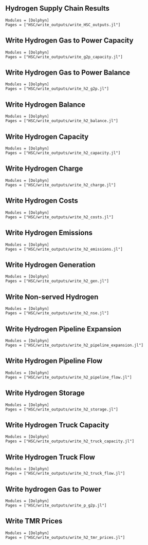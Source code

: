 ## Hydrogen Supply Chain Results
```@autodocs
Modules = [Dolphyn]
Pages = ["HSC/write_outputs/write_HSC_outputs.jl"]
```

## Write Hydrogen Gas to Power Capacity
```@autodocs
Modules = [Dolphyn]
Pages = ["HSC/write_outputs/write_g2p_capacity.jl"]
```

## Write Hydrogen Gas to Power Balance
```@autodocs
Modules = [Dolphyn]
Pages = ["HSC/write_outputs/write_h2_g2p.jl"]
```

## Write Hydrogen Balance
```@autodocs
Modules = [Dolphyn]
Pages = ["HSC/write_outputs/write_h2_balance.jl"]
```

## Write Hydrogen Capacity
```@autodocs
Modules = [Dolphyn]
Pages = ["HSC/write_outputs/write_h2_capacity.jl"]
```

## Write Hydrogen Charge
```@autodocs
Modules = [Dolphyn]
Pages = ["HSC/write_outputs/write_h2_charge.jl"]
```

## Write Hydrogen Costs
```@autodocs
Modules = [Dolphyn]
Pages = ["HSC/write_outputs/write_h2_costs.jl"]
```

## Write Hydrogen Emissions
```@autodocs
Modules = [Dolphyn]
Pages = ["HSC/write_outputs/write_h2_emissions.jl"]
```

## Write Hydrogen Generation
```@autodocs
Modules = [Dolphyn]
Pages = ["HSC/write_outputs/write_h2_gen.jl"]
```

## Write Non-served Hydrogen
```@autodocs
Modules = [Dolphyn]
Pages = ["HSC/write_outputs/write_h2_nse.jl"]
```

## Write Hydrogen Pipeline Expansion
```@autodocs
Modules = [Dolphyn]
Pages = ["HSC/write_outputs/write_h2_pipeline_expansion.jl"]
```

## Write Hydrogen Pipeline Flow
```@autodocs
Modules = [Dolphyn]
Pages = ["HSC/write_outputs/write_h2_pipeline_flow.jl"]
```

## Write Hydrogen Storage
```@autodocs
Modules = [Dolphyn]
Pages = ["HSC/write_outputs/write_h2_storage.jl"]
```

## Write Hydrogen Truck Capacity
```@autodocs
Modules = [Dolphyn]
Pages = ["HSC/write_outputs/write_h2_truck_capacity.jl"]
```

## Write Hydrogen Truck Flow
```@autodocs
Modules = [Dolphyn]
Pages = ["HSC/write_outputs/write_h2_truck_flow.jl"]
```

## Write hydrogen Gas to Power
```@autodocs
Modules = [Dolphyn]
Pages = ["HSC/write_outputs/write_p_g2p.jl"]
```

## Write TMR Prices
```@autodocs
Modules = [Dolphyn]
Pages = ["HSC/write_outputs/write_h2_tmr_prices.jl"]
```